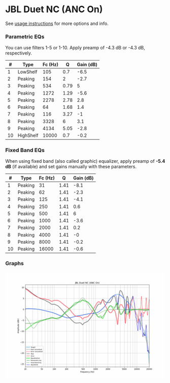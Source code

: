# JBL Duet NC (ANC On)
See [usage instructions](https://github.com/jaakkopasanen/AutoEq#usage) for more options and info.

### Parametric EQs
You can use filters 1-5 or 1-10. Apply preamp of -4.3 dB or -4.3 dB, respectively.

|   # | Type      |   Fc (Hz) |    Q |   Gain (dB) |
|-----|-----------|-----------|------|-------------|
|   1 | LowShelf  |       105 | 0.7  |        -6.5 |
|   2 | Peaking   |       154 | 2    |        -2.7 |
|   3 | Peaking   |       534 | 0.79 |         5   |
|   4 | Peaking   |      1272 | 1.29 |        -5.6 |
|   5 | Peaking   |      2278 | 2.78 |         2.8 |
|   6 | Peaking   |        64 | 1.68 |         1.4 |
|   7 | Peaking   |       116 | 3.27 |        -1   |
|   8 | Peaking   |      3328 | 6    |         3.1 |
|   9 | Peaking   |      4134 | 5.05 |        -2.8 |
|  10 | HighShelf |     10000 | 0.7  |        -0.2 |

### Fixed Band EQs
When using fixed band (also called graphic) equalizer, apply preamp of **-5.4 dB** (if available) and set gains manually with these parameters.

|   # | Type    |   Fc (Hz) |    Q |   Gain (dB) |
|-----|---------|-----------|------|-------------|
|   1 | Peaking |        31 | 1.41 |        -8.1 |
|   2 | Peaking |        62 | 1.41 |        -2.3 |
|   3 | Peaking |       125 | 1.41 |        -4.1 |
|   4 | Peaking |       250 | 1.41 |         0.6 |
|   5 | Peaking |       500 | 1.41 |         6   |
|   6 | Peaking |      1000 | 1.41 |        -3.6 |
|   7 | Peaking |      2000 | 1.41 |         0.2 |
|   8 | Peaking |      4000 | 1.41 |        -0   |
|   9 | Peaking |      8000 | 1.41 |        -0.2 |
|  10 | Peaking |     16000 | 1.41 |        -0.6 |

### Graphs
![](./JBL%20Duet%20NC%20(ANC%20On).png)
